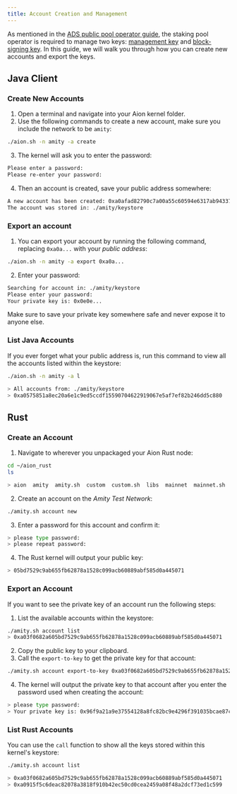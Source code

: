 ```yaml
---
title: Account Creation and Management
---
```


As mentioned in the [ADS public pool operator guide](/docs/stake/public-pools/pool-operator-guide), the staking pool operator is required to manage two keys: [management key](/docs/stake/public-pools/pool-operator-guide#management-key-cold-key) and [block-signing key](/docs/stake/public-pools/pool-operator-guide#block-signing-key-hotkey). In this guide, we will walk you through how you can create new accounts and export the keys.

## Java Client

### Create New Accounts

1. Open a terminal and navigate into your Aion kernel folder.
2. Use the following commands to create a new account, make sure you include the network to be `amity`:

```bash
./aion.sh -n amity -a create
```

3. The kernel will ask you to enter the password:

```bash
Please enter a password:
Please re-enter your password:
```

4. Then an account is created, save your public address somewhere:

```bash
A new account has been created: 0xa0afad82790c7a00a55c60594e6317ab94337aa0580c6e2282444d83d95922b5
The account was stored in: ./amity/keystore
```

### Export an account

1. You can export your account by running the following command, replacing `0xa0a...` with your _public address_:

```bash
./aion.sh -n amity -a export 0xa0a...
```

2. Enter your password:

```bash
Searching for account in: ./amity/keystore
Please enter your password:
Your private key is: 0x0e0e...
```

Make sure to save your private key somewhere safe and never expose it to anyone else.

### List Java Accounts

If you ever forget what your public address is, run this command to view all the accounts listed within the keystore:

```bash
./aion.sh -n amity -a l

> All accounts from: ./amity/keystore
> 0xa0575851a8ec20a6e1c9ed5ccdf15590704622919067e5af7ef82b246dd5c880
```

## Rust

### Create an Account

1. Navigate to wherever you unpackaged your Aion Rust node:

```bash
cd ~/aion_rust
ls

> aion  amity  amity.sh  custom  custom.sh  libs  mainnet  mainnet.sh  mastery  mastery.sh
```

2. Create an account on the _Amity Test Network_:

```bash
./amity.sh account new
```

3. Enter a password for this account and confirm it:

```bash
> please type password:
> please repeat password:
```

4. The Rust kernel will output your public key:

```bash
> 05bd7529c9ab655fb62878a1528c099acb60889abf585d0a445071
```

### Export an Account

If you want to see the private key of an account run the following steps:

1. List the available accounts within the keystore:

```bash
./amity.sh account list
> 0xa03f0682a605bd7529c9ab655fb62878a1528c099acb60889abf585d0a445071
```

2. Copy the public key to your clipboard.
3. Call the `export-to-key` to get the private key for that account:

```bash
./amity.sh account export-to-key 0xa03f0682a605bd7529c9ab655fb62878a1528c099acb60889abf585d0a445071
```

4. The kernel will output the private key to that account after you enter the password used when creating the account:

```bash
> please type password:
> Your private key is: 0x96f9a21a9e37554128a8fc82bc9e4296f391035bcae87c3a8205a206ffaccf434c6ec723a7b30f6161aa836dc833ecfff93ff5dfbad5cfb8d106112239824de9
```

### List Rust Accounts

You can use the `call` function to show all the keys stored within this kernel's keystore:

```bash
./amity.sh account list

> 0xa03f0682a605bd7529c9ab655fb62878a1528c099acb60889abf585d0a445071
> 0xa0915f5c6deac82078a3818f910b42ec50cd0cea2459a08f48a2dcf73ed1c599
```
